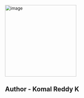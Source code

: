 <img width="236" alt="image" src="https://user-images.githubusercontent.com/82363361/218251422-faf61eed-6007-4760-a30a-c21083ebb3ec.png">

## Author - Komal Reddy K
